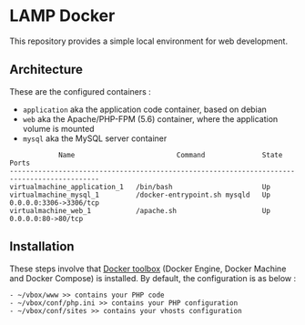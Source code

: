 # LAMP Docker
This repository provides a simple local environment for web development.

## Architecture
These are the configured containers :
+ `application` aka the application code container, based on debian
+ `web` aka the Apache/PHP-FPM (5.6) container, where the application volume is mounted
+ `mysql` aka the MySQL server container

```
            Name                         Command              State           Ports          
--------------------------------------------------------------------------------------------
virtualmachine_application_1   /bin/bash                      Up                             
virtualmachine_mysql_1         /docker-entrypoint.sh mysqld   Up      0.0.0.0:3306->3306/tcp 
virtualmachine_web_1           /apache.sh                     Up      0.0.0.0:80->80/tcp   
```

## Installation
These steps involve that [Docker toolbox](https://www.docker.com/products/docker-toolbox) (Docker Engine, Docker Machine and Docker Compose) is installed.
By default, the configuration is as below :
```
- ~/vbox/www >> contains your PHP code
- ~/vbox/conf/php.ini >> contains your PHP configuration
- ~/vbox/conf/sites >> contains your vhosts configuration
```